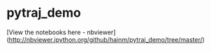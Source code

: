 # pytraj_demo

[View the notebooks here - nbviewer] (http://nbviewer.ipython.org/github/hainm/pytraj_demo/tree/master/)
